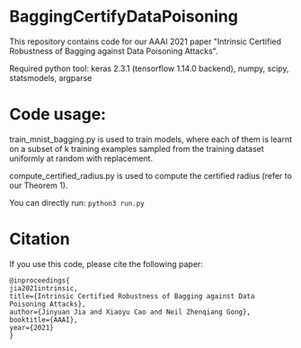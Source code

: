 # BaggingCertifyDataPoisoning
This repository contains code for our AAAI 2021 paper "Intrinsic Certified Robustness of Bagging against Data Poisoning Attacks".

Required python tool: keras 2.3.1 (tensorflow 1.14.0 backend), numpy, scipy, statsmodels, argparse

# Code usage: 

train_mnist_bagging.py is used to train models, where each of them is learnt on a subset of k training examples sampled from the training dataset uniformly at random with replacement. 

compute_certified_radius.py is used to compute the certified radius (refer to our Theorem 1). 

You can directly run: 
``` python3 run.py ``` 

# Citation 

If you use this code, please cite the following paper: 

```
@inproceedings{
jia2021intrinsic,
title={Intrinsic Certified Robustness of Bagging against Data Poisoning Attacks},
author={Jinyuan Jia and Xiaoyu Cao and Neil Zhenqiang Gong},
booktitle={AAAI},
year={2021}
}
```
